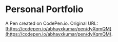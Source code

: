# Personal Portfolio

A Pen created on CodePen.io. Original URL: [https://codepen.io/abhayxkumar/pen/dyXqmQM](https://codepen.io/abhayxkumar/pen/dyXqmQM).



